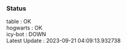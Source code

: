 ### Status


table : OK  
hogwarts : OK  
icy-bot : DOWN  
Latest Update : 2023-09-21 04:09:13.932738
